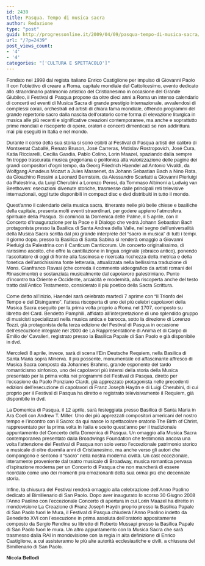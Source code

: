 ```yaml
---
id: 2439
title: Pasqua. Tempo di musica sacra
author: Redazione
type: "post"
guid: http://progressonline.it/2009/04/09/pasqua-tempo-di-musica-sacra/
url: "/?p=2439"
post_views_count:
- '4'
- '4'
categories: "['CULTURA E SPETTACOLO']"
---
```


<font face="Tahoma, sans-serif"><font size="2">Fondato nel 1998 dal regista italiano Enrico Castiglione per impulso di Giovanni Paolo II con l’obiettivo di creare a Roma, capitale mondiale del Cattolicesimo, evento dedicato allo straordinario patrimonio artistico del Cristianesimo in occasione del Grande Giubileo, il Festival di Pasqua propone da oltre dieci anni a Roma un intenso calendario di concerti ed eventi di Musica Sacra di grande prestigio internazionale, avvalendosi di complessi corali, orchestrali ed artisti di chiara fama mondiale, offrendo programmi del grande repertorio sacro dalla nascita dell’oratorio come forma di elevazione liturgica in musica alle più recenti e significative creazioni contemporanee, ma anche e soprattutto prime mondiali e riscoperte di opere, oratori e concerti dimenticati se non addirittura mai più eseguiti in Italia e nel mondo. </font></font>

<font face="Tahoma, sans-serif"><font size="2">Durante il corso della sua storia si sono esibiti al Festival di Pasqua artisti del calibro di Montserrat Caballé, Renato Bruson, José Carreras, Mstislav Rostropovich, José Cura, Katia Ricciarelli, Cecilia Gasdia, Pablo Colino, Lorin Maazel, spaziando dalla sempre fin troppo trascurata musica gregoriana e polifonica alla valorizzazione delle pagine dei grandi compositori d’ogni tempo, da Georg Friedrich Haendel ad Antonio Vivaldi, da Wolfgang Amadeus Mozart a Jules Massenet, da Johann Sebastian Bach a Nino Rota, da Gioachino Rossini a Leonard Bernstein, da Alessandro Scarlatti a Giovanni Pierluigi da Palestrina, da Luigi Cherubini a Lorenzo Perosi, da Tommaso Albinoni a Ludwig van Beethoven: esecuzioni divenute storiche, trasmesse dalle principali reti televisive internazionali, oggi tutte disponibili in compact disc e dvd distribuiti in tutto il mondo.</font></font>

<font face="Tahoma, sans-serif"><font size="2">Quest’anno il calendario della musica sacra, itinerante nelle più belle chiese e basiliche della capitale, presenta molti eventi straordinari, per godere appieno l’atmosfera spirituale della Pasqua. Si comincia la Domenica delle Palme, il 5 aprile, con il Concerto d’Inaugurazione per la Pace e il Dialogo che vedrà Johann Sebastian Bach protagonista presso la Basilica di Santa Andrea della Valle, nel segno dell’universalità della Musica Sacra scritta dal più grande interprete del “sacro in musica” di tutti i tempi. Il giorno dopo, presso la Basilica di Santa Sabina si renderà omaggio a Giovanni Pierluigi da Palestrina con il Canticum Canticorum. Un concerto originalissimo, di rarissimo ascolto, che offre la cantillazione in lingua originale (ebraico antico), ponendo l’ascoltatore di oggi di fronte alla fascinosa e ricercata ricchezza della metrica e della fonetica dell’antichissima fonte letteraria, attualizzata nella bellissima traduzione di Mons. Gianfranco Ravasi (che correda il commento videografico da artisti romani del Rinascimento) e sostanziata musicalmente dal capolavoro palestriniano. Punto d’incontro tra Oriente e Occidente, arcaicità e modernità, alla riscoperta anche del testo tratto dall’Antico Testamento, considerato il più poetico della Sacra Scrittura. </font></font>

<font face="Tahoma, sans-serif"><font size="2">Come detto all’inizio, Haendel sarà celebrato martedì 7 aprime con “Il Trionfo del Tempo e del Disinganno”, l’attesa riscoperta di uno dei più celebri capolavori della Musica Sacra eseguito per la prima volta proprio a Roma nel 1707, composto su libretto del Card. Bendetto Pamphili, affidato all’interpretazione di uno splendido gruppo di musicisti specializzati nella musica antica e barocca, sotto la direzione di Lorenzo Tozzi, già protagonista della terza edizione del Festival di Pasqua in occasione dell’esecuzione integrale nel 2000 de La Rappresentatione di Anima et di Corpo di Emilio de’ Cavalieri, registrato presso la Basilica Papale di San Paolo e già disponibile in dvd.</font></font>

<font face="Tahoma, sans-serif"><font size="2">Mercoledì 8 aprile, invece, sarà di scena l’Ein Deutsche Requiem, nella Basilica di Santa Maria sopra Minerva. Il più possente, monumentale ed affascinante affresco di Musica Sacra composto da Johannes Brahms, grande esponente del tardo romanticismo sinfonico, uno dei capolavori più intensi della storia della Musica presentato per la prima volta nei programmi del Festival di Pasqua, diretto per l’occasione da Paolo Ponziano Ciardi, già apprezzato protagonista nelle precedenti edizioni dell’esecuzione di capolavori di Franz Joseph Haydn e di Luigi Cherubini, di cui proprio per il Festival di Pasqua ha diretto e registrato televisivamente il Requiem, già disponibile in dvd.</font></font>

<font face="Tahoma, sans-serif"><font size="2">La Domenica di Pasqua, il 12 aprile, sarà festeggiata presso Basilica di Santa Maria in Ara Coeli con Andrew T. Miller. Uno dei più apprezzati compositori americani del nostro tempo e l’incontro con il Sacro: da qui nasce lo spettacolare oratorio The Birth of Christ, rappresentato per la prima volta in Italia e scelto quest’anno per il tradizionale appuntamento del Concerto della Domenica di Pasqua. Un omaggio alla Musica Sacra contemporanea presentato dalla Broadwings Foundation che testimonia ancora una volta l’attenzione del Festival di Pasqua non solo verso l’eccezionale patrimonio storico e musicale di oltre duemila anni di Cristianesimo, ma anche verso gli autori che compongono e sentono il “sacro” nella nostra moderna civiltà. Un cast eccezionale, interamente proveniente dal teatro musicale di Broadway, musica romantica pervasa d’ispirazione moderna per un Concerto di Pasqua che non mancherà di essere ricordato come uno dei momenti più emozionanti della sua ormai più che decennale storia.</font></font>

<font face="Tahoma, sans-serif"><font size="2">Infine, la chiusura del Festival renderà omaggio alla celebrazione dell’Anno Paolino dedicato al Bimillenario di San Paolo. Dopo aver inaugurato lo scorso 30 Giugno 2008 l’Anno Paolino con l’eccezionale Concerto di apertura in cui Lorin Maazel ha diretto in mondovisione La Creazione di Franz Joseph Haydn proprio presso la Basilica Papale di San Paolo fuori le Mura, il Festival di Pasqua chiuderà l’Anno Paolino indetto da Benedetto XVI con l’esecuzione in prima assoluta dell’oratorio appositamente composto da Sergio Rendine su libretto di Roberto Mussapi presso la Basilica Papale di San Paolo fuori le mura. Un altro appuntamento con la Musica Sacra che sarà trasmesso dalla RAI in mondovisione con la regia in alta definizione di Enrico Castiglione, a cui assisteranno le più alte autorità ecclesiastiche e civili, a chiusura del Bimillenario di San Paolo.</font></font>

<font face="Tahoma, sans-serif"><font size="2">**Nicola Bellodi**</font></font>